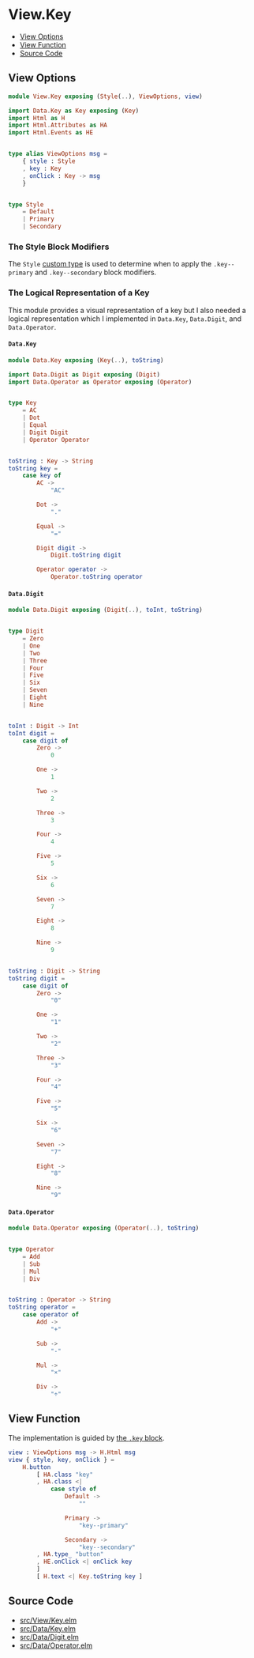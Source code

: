 # View.Key

- [View Options](#view-options)
- [View Function](#view-function)
- [Source Code](#source-code)

## View Options

```elm
module View.Key exposing (Style(..), ViewOptions, view)

import Data.Key as Key exposing (Key)
import Html as H
import Html.Attributes as HA
import Html.Events as HE


type alias ViewOptions msg =
    { style : Style
    , key : Key
    , onClick : Key -> msg
    }


type Style
    = Default
    | Primary
    | Secondary
```

### The Style Block Modifiers

The `Style` [custom type](https://guide.elm-lang.org/types/custom_types) is used to determine when to apply the `.key--primary` and `.key--secondary` block modifiers.

### The Logical Representation of a Key

This module provides a visual representation of a key but I also needed a logical representation which I implemented in `Data.Key`, `Data.Digit`, and `Data.Operator`.

#### `Data.Key`

```elm
module Data.Key exposing (Key(..), toString)

import Data.Digit as Digit exposing (Digit)
import Data.Operator as Operator exposing (Operator)


type Key
    = AC
    | Dot
    | Equal
    | Digit Digit
    | Operator Operator


toString : Key -> String
toString key =
    case key of
        AC ->
            "AC"

        Dot ->
            "."

        Equal ->
            "="

        Digit digit ->
            Digit.toString digit

        Operator operator ->
            Operator.toString operator
```

#### `Data.Digit`

```elm
module Data.Digit exposing (Digit(..), toInt, toString)


type Digit
    = Zero
    | One
    | Two
    | Three
    | Four
    | Five
    | Six
    | Seven
    | Eight
    | Nine


toInt : Digit -> Int
toInt digit =
    case digit of
        Zero ->
            0

        One ->
            1

        Two ->
            2

        Three ->
            3

        Four ->
            4

        Five ->
            5

        Six ->
            6

        Seven ->
            7

        Eight ->
            8

        Nine ->
            9


toString : Digit -> String
toString digit =
    case digit of
        Zero ->
            "0"

        One ->
            "1"

        Two ->
            "2"

        Three ->
            "3"

        Four ->
            "4"

        Five ->
            "5"

        Six ->
            "6"

        Seven ->
            "7"

        Eight ->
            "8"

        Nine ->
            "9"
```

#### `Data.Operator`

```elm
module Data.Operator exposing (Operator(..), toString)


type Operator
    = Add
    | Sub
    | Mul
    | Div


toString : Operator -> String
toString operator =
    case operator of
        Add ->
            "+"

        Sub ->
            "-"

        Mul ->
            "×"

        Div ->
            "÷"
```

## View Function

The implementation is guided by [the `.key` block](../../prototype/blocks/key.md).

```elm
view : ViewOptions msg -> H.Html msg
view { style, key, onClick } =
    H.button
        [ HA.class "key"
        , HA.class <|
            case style of
                Default ->
                    ""

                Primary ->
                    "key--primary"

                Secondary ->
                    "key--secondary"
        , HA.type_ "button"
        , HE.onClick <| onClick key
        ]
        [ H.text <| Key.toString key ]
```

## Source Code

- [src/View/Key.elm](https://github.com/dwayne/elm-calculator/blob/1.0.0/src/View/Key.elm)
- [src/Data/Key.elm](https://github.com/dwayne/elm-calculator/blob/1.0.0/src/Data/Key.elm)
- [src/Data/Digit.elm](https://github.com/dwayne/elm-calculator/blob/1.0.0/src/Data/Digit.elm)
- [src/Data/Operator.elm](https://github.com/dwayne/elm-calculator/blob/1.0.0/src/Data/Operator.elm)

